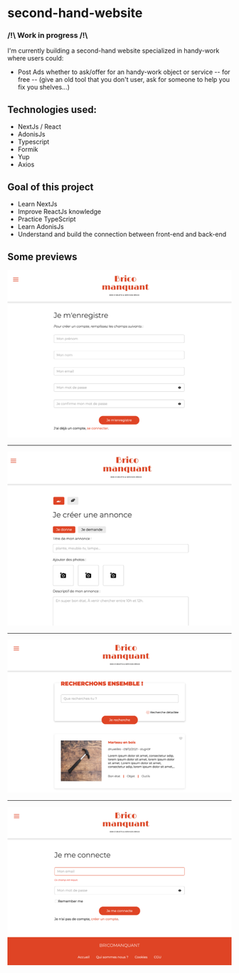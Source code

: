 # second-hand-website

### /!\ Work in progress /!\

I'm currently building a second-hand website specialized in handy-work where users could:

-  Post Ads whether to ask/offer for an handy-work object or service -- for free -- (give an old tool that you don't user, ask for someone to help you fix you shelves...)

## Technologies used:

-  NextJs / React
-  AdonisJs
-  Typescript
-  Formik
-  Yup
-  Axios

## Goal of this project

-  Learn NextJs
-  Improve ReactJs knowledge
-  Practice TypeScript
-  Learn AdonisJs
-  Understand and build the connection between front-end and back-end

## Some previews

![Register page](/images/register.jpg 'Register page')

---

![Login page](/images/login.jpg 'Login page')

---

![Search page](/images/search.jpg 'Search page')

---

![Create ad page](/images/createAd.jpg 'Create Ad page')
